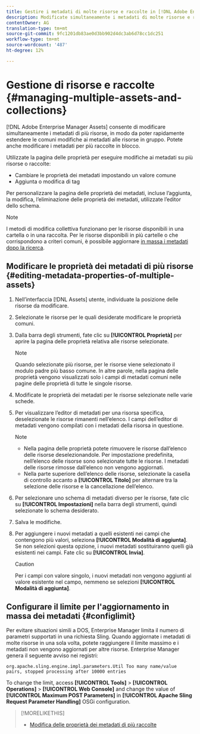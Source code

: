 ```yaml
---
title: Gestire i metadati di molte risorse e raccolte in [!DNL Adobe Enterprise Manager].
description: Modificate simultaneamente i metadati di molte risorse e raccolte per diffondere rapidamente le comuni modifiche ai metadati.
contentOwner: AG
translation-type: tm+mt
source-git-commit: 9fc1201db83ae0d3bb902d4dc3ab6d78cc1dc251
workflow-type: tm+mt
source-wordcount: '487'
ht-degree: 12%

---
```



# Gestione di risorse e raccolte {#managing-multiple-assets-and-collections}

[!DNL Adobe Enterprise Manager Assets] consente di modificare simultaneamente i metadati di più risorse, in modo da poter rapidamente estendere le comuni modifiche ai metadati alle risorse in gruppo. Potete anche modificare i metadati per più raccolte in blocco.

Utilizzate la pagina delle proprietà per eseguire modifiche ai metadati su più risorse o raccolte:

* Cambiare le proprietà dei metadati impostando un valore comune
* Aggiunta o modifica di tag

Per personalizzare la pagina delle proprietà dei metadati, incluse l’aggiunta, la modifica, l’eliminazione delle proprietà dei metadati, utilizzate l’editor dello schema.

>[!NOTE]
>
>I metodi di modifica collettiva funzionano per le risorse disponibili in una cartella o in una raccolta. Per le risorse disponibili in più cartelle o che corrispondono a criteri comuni, è possibile aggiornare [in massa i metadati dopo la ricerca](search-assets.md#metadataupdates).

## Modificare le proprietà dei metadati di più risorse {#editing-metadata-properties-of-multiple-assets}

1. Nell’interfaccia [!DNL Assets] utente, individuate la posizione delle risorse da modificare.
1. Selezionate le risorse per le quali desiderate modificare le proprietà comuni.
1. Dalla barra degli strumenti, fate clic su **[!UICONTROL Proprietà]** per aprire la pagina delle proprietà relativa alle risorse selezionate.

   >[!NOTE]
   >
   >Quando selezionate più risorse, per le risorse viene selezionato il modulo padre più basso comune. In altre parole, nella pagina delle proprietà vengono visualizzati solo i campi di metadati comuni nelle pagine delle proprietà di tutte le singole risorse.

1. Modificate le proprietà dei metadati per le risorse selezionate nelle varie schede.
1. Per visualizzare l’editor di metadati per una risorsa specifica, deselezionate le risorse rimanenti nell’elenco. I campi dell’editor di metadati vengono compilati con i metadati della risorsa in questione.

   >[!NOTE]
   >
   >* Nella pagina delle proprietà potete rimuovere le risorse dall’elenco delle risorse deselezionandole. Per impostazione predefinita, nell’elenco delle risorse sono selezionate tutte le risorse. I metadati delle risorse rimosse dall’elenco non vengono aggiornati.
   >* Nella parte superiore dell’elenco delle risorse, selezionate la casella di controllo accanto a **[!UICONTROL Titolo]** per alternare tra la selezione delle risorse e la cancellazione dell’elenco.


1. Per selezionare uno schema di metadati diverso per le risorse, fate clic su **[!UICONTROL Impostazioni]** nella barra degli strumenti, quindi selezionate lo schema desiderato.
1. Salva le modifiche.
1. Per aggiungere i nuovi metadati a quelli esistenti nei campi che contengono più valori, seleziona **[!UICONTROL Modalità di aggiunta]**. Se non selezioni questa opzione, i nuovi metadati sostituiranno quelli già esistenti nei campi. Fate clic su **[!UICONTROL Invia]**.

   >[!CAUTION]
   >
   >Per i campi con valore singolo, i nuovi metadati non vengono aggiunti al valore esistente nel campo, nemmeno se selezioni **[!UICONTROL Modalità di aggiunta]**.

## Configurare il limite per l&#39;aggiornamento in massa dei metadati {#configlimit}

Per evitare situazioni simili a DOS, Enterprise Manager limita il numero di parametri supportati in una richiesta Sling. Quando aggiornate i metadati di molte risorse in una sola volta, potete raggiungere il limite massimo e i metadati non vengono aggiornati per altre risorse. Enterprise Manager genera il seguente avviso nei registri:

`org.apache.sling.engine.impl.parameters.Util Too many name/value pairs, stopped processing after 10000 entries`

To change the limit, access **[!UICONTROL Tools]** > **[!UICONTROL Operations]** > **[!UICONTROL Web Console]** and change the value of **[!UICONTROL Maximum POST Parameters]** in **[!UICONTROL Apache Sling Request Parameter Handling]** OSGi configuration.

>[!MORELIKETHIS]
>
>* [Modifica delle proprietà dei metadati di più raccolte](managing-collections-touch-ui.md#editing-collection-metadata-in-bulk)

